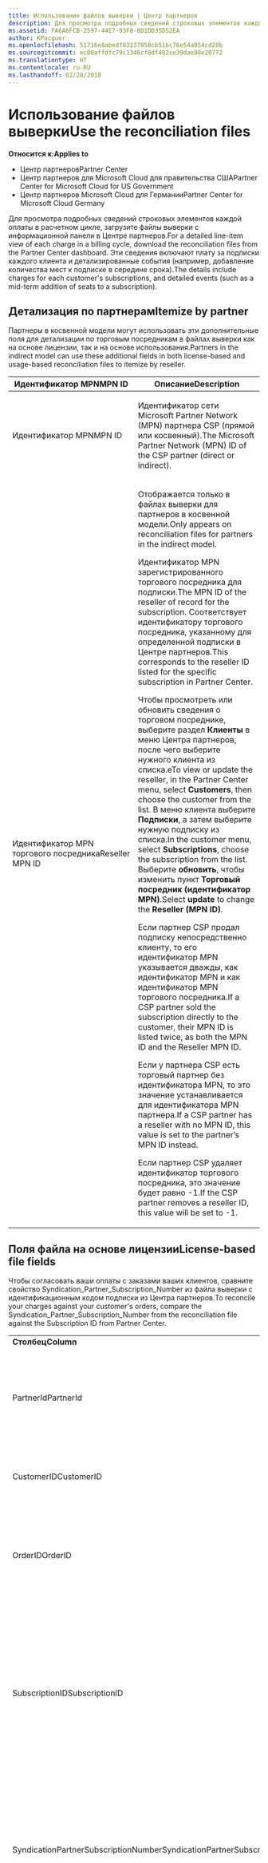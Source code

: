 ```yaml
---
title: Использование файлов выверки | Центр партнеров
description: Для просмотра подробных сведений строковых элементов каждой оплаты в расчетном цикле, загрузите файлы выверки с информационной панели в Центре партнеров.
ms.assetid: FA6A6FCB-2597-44E7-93F8-8D1DD35D52EA
author: KPacquer
ms.openlocfilehash: 51716e8abedf83237050cb51bc76e54a954cd28b
ms.sourcegitcommit: ec00affdfc79c1346cf8df482ce39dae98e20772
ms.translationtype: HT
ms.contentlocale: ru-RU
ms.lasthandoff: 02/28/2018
---
```

# <a name="use-the-reconciliation-files"></a><span data-ttu-id="f0e59-103">Использование файлов выверки</span><span class="sxs-lookup"><span data-stu-id="f0e59-103">Use the reconciliation files</span></span>

**<span data-ttu-id="f0e59-104">Относится к:</span><span class="sxs-lookup"><span data-stu-id="f0e59-104">Applies to</span></span>**

-  <span data-ttu-id="f0e59-105">Центр партнеров</span><span class="sxs-lookup"><span data-stu-id="f0e59-105">Partner Center</span></span>
-  <span data-ttu-id="f0e59-106">Центр партнеров для Microsoft Cloud для правительства США</span><span class="sxs-lookup"><span data-stu-id="f0e59-106">Partner Center for Microsoft Cloud for US Government</span></span>
-  <span data-ttu-id="f0e59-107">Центр партнеров Microsoft Cloud для Германии</span><span class="sxs-lookup"><span data-stu-id="f0e59-107">Partner Center for Microsoft Cloud Germany</span></span>

<span data-ttu-id="f0e59-108">Для просмотра подробных сведений строковых элементов каждой оплаты в расчетном цикле, загрузите файлы выверки с информационной панели в Центре партнеров.</span><span class="sxs-lookup"><span data-stu-id="f0e59-108">For a detailed line-item view of each charge in a billing cycle, download the reconciliation files from the Partner Center dashboard.</span></span> <span data-ttu-id="f0e59-109">Эти сведения включают плату за подписки каждого клиента и детализированные события (например, добавление количества мест к подписке в середине срока).</span><span class="sxs-lookup"><span data-stu-id="f0e59-109">The details include charges for each customer's subscriptions, and detailed events (such as a mid-term addition of seats to a subscription).</span></span>

## <a href="" id="itemizebypartner"></a><span data-ttu-id="f0e59-110">Детализация по партнерам</span><span class="sxs-lookup"><span data-stu-id="f0e59-110">Itemize by partner</span></span>


<span data-ttu-id="f0e59-111">Партнеры в косвенной модели могут использовать эти дополнительные поля для детализации по торговым посредникам в файлах выверки как на основе лицензии, так и на основе использования.</span><span class="sxs-lookup"><span data-stu-id="f0e59-111">Partners in the indirect model can use these additional fields in both license-based and usage-based reconciliation files to itemize by reseller.</span></span>

<table>
<colgroup>
<col width="50%" />
<col width="50%" />
</colgroup>
<thead>
<tr class="header">
<th><span data-ttu-id="f0e59-112">Идентификатор MPN</span><span class="sxs-lookup"><span data-stu-id="f0e59-112">MPN ID</span></span></th>
<th><span data-ttu-id="f0e59-113">Описание</span><span class="sxs-lookup"><span data-stu-id="f0e59-113">Description</span></span></th>
</tr>
</thead>
<tbody>
<tr class="odd">
<td><span data-ttu-id="f0e59-114">Идентификатор MPN</span><span class="sxs-lookup"><span data-stu-id="f0e59-114">MPN ID</span></span></td>
<td><p><span data-ttu-id="f0e59-115">Идентификатор сети Microsoft Partner Network (MPN) партнера CSP (прямой или косвенный).</span><span class="sxs-lookup"><span data-stu-id="f0e59-115">The Microsoft Partner Network (MPN) ID of the CSP partner (direct or indirect).</span></span></p></td>
</tr>
<tr class="even">
<td><span data-ttu-id="f0e59-116">Идентификатор MPN торгового посредника</span><span class="sxs-lookup"><span data-stu-id="f0e59-116">Reseller MPN ID</span></span></td>
<td><p><span data-ttu-id="f0e59-117">Отображается только в файлах выверки для партнеров в косвенной модели.</span><span class="sxs-lookup"><span data-stu-id="f0e59-117">Only appears on reconciliation files for partners in the indirect model.</span></span></p>
<p><span data-ttu-id="f0e59-118">Идентификатор MPN зарегистрированного торгового посредника для подписки.</span><span class="sxs-lookup"><span data-stu-id="f0e59-118">The MPN ID of the reseller of record for the subscription.</span></span> <span data-ttu-id="f0e59-119">Соответствует идентификатору торгового посредника, указанному для определенной подписки в Центре партнеров.</span><span class="sxs-lookup"><span data-stu-id="f0e59-119">This corresponds to the reseller ID listed for the specific subscription in Partner Center.</span></span></p>
<p><span data-ttu-id="f0e59-120">Чтобы просмотреть или обновить сведения о торговом посреднике, выберите раздел <strong>Клиенты</strong> в меню Центра партнеров, после чего выберите нужного клиента из списка.</span><span class="sxs-lookup"><span data-stu-id="f0e59-120">eTo view or update the reseller, in the Partner Center menu, select <strong>Customers</strong>, then choose the customer from the list.</span></span> <span data-ttu-id="f0e59-121">В меню клиента выберите <strong>Подписки</strong>, а затем выберите нужную подписку из списка.</span><span class="sxs-lookup"><span data-stu-id="f0e59-121">In the customer menu, select <strong>Subscriptions</strong>, choose the subscription from the list.</span></span> <span data-ttu-id="f0e59-122">Выберите <strong>обновить</strong>, чтобы изменить пункт <strong>Торговый посредник (идентификатор MPN)</strong>.</span><span class="sxs-lookup"><span data-stu-id="f0e59-122">Select <strong>update</strong> to change the <strong>Reseller (MPN ID)</strong>.</span></span></p>
<p><span data-ttu-id="f0e59-123">Если партнер CSP продал подписку непосредственно клиенту, то его идентификатор MPN указывается дважды, как идентификатор MPN и как идентификатор MPN торгового посредника.</span><span class="sxs-lookup"><span data-stu-id="f0e59-123">If a CSP partner sold the subscription directly to the customer, their MPN ID is listed twice, as both the MPN ID and the Reseller MPN ID.</span></span></p>
<p><span data-ttu-id="f0e59-124">Если у партнера CSP есть торговый партнер без идентификатора MPN, то это значение устанавливается для идентификатора MPN партнера.</span><span class="sxs-lookup"><span data-stu-id="f0e59-124">If a CSP partner has a reseller with no MPN ID, this value is set to the partner’s MPN ID instead.</span></span></p>
<p><span data-ttu-id="f0e59-125">Если партнер CSP удаляет идентификатор торгового посредника, это значение будет равно -1.</span><span class="sxs-lookup"><span data-stu-id="f0e59-125">If the CSP partner removes a reseller ID, this value will be set to -1.</span></span></p></td>
</tr>
</tbody>
</table>

 

## <a href="" id="licensebasedfiles"></a> <span data-ttu-id="f0e59-126">Поля файла на основе лицензии</span><span class="sxs-lookup"><span data-stu-id="f0e59-126">License-based file fields</span></span>


<span data-ttu-id="f0e59-127">Чтобы согласовать ваши оплаты с заказами ваших клиентов, сравните свойство Syndication\_Partner\_Subscription\_Number из файла выверки с идентификационным кодом подписки из Центра партнеров.</span><span class="sxs-lookup"><span data-stu-id="f0e59-127">To reconcile your charges against your customer's orders, compare the Syndication\_Partner\_Subscription\_Number from the reconciliation file against the Subscription ID from Partner Center.</span></span>

<table>
<colgroup>
<col width="33%" />
<col width="33%" />
<col width="33%" />
</colgroup>
<tbody>
<tr class="odd">
<td><strong><span data-ttu-id="f0e59-128">Столбец</span><span class="sxs-lookup"><span data-stu-id="f0e59-128">Column</span></span></strong></td>
<td><strong><span data-ttu-id="f0e59-129">Описание</span><span class="sxs-lookup"><span data-stu-id="f0e59-129">Description</span></span></strong></td>
<td><strong><span data-ttu-id="f0e59-130">Пример значения</span><span class="sxs-lookup"><span data-stu-id="f0e59-130">Sample Value</span></span></strong></td>
</tr>
<tr class="even">
<td><span data-ttu-id="f0e59-131">PartnerId</span><span class="sxs-lookup"><span data-stu-id="f0e59-131">PartnerId</span></span></td>
<td><p><span data-ttu-id="f0e59-132">Уникальный идентификатор для конкретного объекта выставления счетов в формате GUID.</span><span class="sxs-lookup"><span data-stu-id="f0e59-132">Unique identifier for a specific billing entity, in GUID format.</span></span> <span data-ttu-id="f0e59-133">Не требуется для выверки, но при этом может содержать полезную информацию.</span><span class="sxs-lookup"><span data-stu-id="f0e59-133">Not required for reconciliation, however may be useful information.</span></span> <span data-ttu-id="f0e59-134">Одинаково во всех строках.</span><span class="sxs-lookup"><span data-stu-id="f0e59-134">Same in all rows.</span></span></p></td>
<td><span data-ttu-id="f0e59-135">8ddd03642-test-test-test-46b58d356b4e</span><span class="sxs-lookup"><span data-stu-id="f0e59-135">8ddd03642-test-test-test-46b58d356b4e</span></span></td>
</tr>
<tr class="odd">
<td><span data-ttu-id="f0e59-136">CustomerID</span><span class="sxs-lookup"><span data-stu-id="f0e59-136">CustomerID</span></span></td>
<td><p><span data-ttu-id="f0e59-137">Уникальный идентификатор Майкрософт в формате GUID, используемый для идентификации клиента.</span><span class="sxs-lookup"><span data-stu-id="f0e59-137">Unique Microsoft ID, in GUID format, used to identify the customer.</span></span></p></td>
<td><span data-ttu-id="f0e59-138">12ABCD34-001A-BCD2-987C-3210ABCD5678</span><span class="sxs-lookup"><span data-stu-id="f0e59-138">12ABCD34-001A-BCD2-987C-3210ABCD5678</span></span></td>
</tr>
<tr class="even">
<td><span data-ttu-id="f0e59-139">OrderID</span><span class="sxs-lookup"><span data-stu-id="f0e59-139">OrderID</span></span></td>
<td><p><span data-ttu-id="f0e59-140">Уникальный идентификатор заказа в платформе выставления счетов Майкрософт.</span><span class="sxs-lookup"><span data-stu-id="f0e59-140">Unique identifier for an order in the Microsoft billing platform.</span></span> <span data-ttu-id="f0e59-141">Может использоваться для определения заказа при обращении в службу поддержки, но не для выверки.</span><span class="sxs-lookup"><span data-stu-id="f0e59-141">May be useful to identify the order when contacting support but not for reconciliation.</span></span></p></td>
<td><span data-ttu-id="f0e59-142">566890604832738111</span><span class="sxs-lookup"><span data-stu-id="f0e59-142">566890604832738111</span></span></td>
</tr>
<tr class="odd">
<td><span data-ttu-id="f0e59-143">SubscriptionID</span><span class="sxs-lookup"><span data-stu-id="f0e59-143">SubscriptionID</span></span></td>
<td><p><span data-ttu-id="f0e59-144">Уникальный идентификатор подписки в платформе выставления счетов Майкрософт.</span><span class="sxs-lookup"><span data-stu-id="f0e59-144">Unique identifier for a subscription in the Microsoft billing platform.</span></span> <span data-ttu-id="f0e59-145">Может быть полезным для определения подписки при обращении в службу поддержки, но не для выверки.</span><span class="sxs-lookup"><span data-stu-id="f0e59-145">May be useful to identify the subscription when contacting support but not for reconciliation.</span></span></p>
<p><span data-ttu-id="f0e59-146">Не совпадает с идентификатором подписки на консоли администрирования партнера.</span><span class="sxs-lookup"><span data-stu-id="f0e59-146">This is not the same as the Subscription ID on the Partner Admin Console.</span></span> <span data-ttu-id="f0e59-147">См. поле Syndication_Partner_Subscription_Number.</span><span class="sxs-lookup"><span data-stu-id="f0e59-147">Please see Syndication_Partner_Subscription_Number.</span></span></p></td>
<td><span data-ttu-id="f0e59-148">usCBMgAAAAAAAAIA</span><span class="sxs-lookup"><span data-stu-id="f0e59-148">usCBMgAAAAAAAAIA</span></span></td>
</tr>
<tr class="even">
<td><span data-ttu-id="f0e59-149">SyndicationPartnerSubscriptionNumber</span><span class="sxs-lookup"><span data-stu-id="f0e59-149">SyndicationPartnerSubscriptionNumber</span></span></td>
<td><p><span data-ttu-id="f0e59-150">Уникальный идентификатор для подписок.</span><span class="sxs-lookup"><span data-stu-id="f0e59-150">Unique identifier for subscriptions.</span></span> <span data-ttu-id="f0e59-151">Клиент может иметь несколько подписок для одного плана, поэтому этот параметр важен для анализа файла выверки.</span><span class="sxs-lookup"><span data-stu-id="f0e59-151">A customer can have multiple subscriptions for the same plan, so this is important for reconciliation file analysis.</span></span></p>
<p><span data-ttu-id="f0e59-152">Это поле сопоставлено с идентификатором подписки в консоли администрирования партнера.</span><span class="sxs-lookup"><span data-stu-id="f0e59-152">This field maps to the Subscription ID in the Partner Admin Console.</span></span></p></td>
<td><span data-ttu-id="f0e59-153">fb977ab5-test-test-test-24c8d9591708</span><span class="sxs-lookup"><span data-stu-id="f0e59-153">fb977ab5-test-test-test-24c8d9591708</span></span></td>
</tr>
<tr class="odd">
<td><span data-ttu-id="f0e59-154">OfferID</span><span class="sxs-lookup"><span data-stu-id="f0e59-154">OfferID</span></span></td>
<td><p><span data-ttu-id="f0e59-155">Уникальный идентификатор предложения.</span><span class="sxs-lookup"><span data-stu-id="f0e59-155">Unique offer ID.</span></span> <span data-ttu-id="f0e59-156">Идентификатор стандартного предложения в прейскуранте.</span><span class="sxs-lookup"><span data-stu-id="f0e59-156">Standard offer ID as per price list.</span></span></p>
<p><span data-ttu-id="f0e59-157"><b>Примечание</b>: это значение не соответствует идентификатору предложения из прейскуранта.</span><span class="sxs-lookup"><span data-stu-id="f0e59-157"><b>Note</b>: This value does not match Offer ID from the price list.</span></span> <span data-ttu-id="f0e59-158">См. пункт «DurableOfferID» ниже.</span><span class="sxs-lookup"><span data-stu-id="f0e59-158">See DurableOfferID below.</span></span></p></td>
<td><span data-ttu-id="f0e59-159">FE616D64-E9A8-40EF-843F-152E9BBEF3D1</span><span class="sxs-lookup"><span data-stu-id="f0e59-159">FE616D64-E9A8-40EF-843F-152E9BBEF3D1</span></span></td>
</tr>
<tr class="even">
<td><span data-ttu-id="f0e59-160">DurableOfferID</span><span class="sxs-lookup"><span data-stu-id="f0e59-160">DurableOfferID</span></span></td>
<td><p><span data-ttu-id="f0e59-161">Уникальный идентификатор длительного предложения, как указано в прейскуранте.</span><span class="sxs-lookup"><span data-stu-id="f0e59-161">Unique durable offer ID, as defined in the price list.</span></span></p>
<p><span data-ttu-id="f0e59-162"><b>Примечание</b>. Это значение соответствует идентификатору предложения из прейскуранта.</span><span class="sxs-lookup"><span data-stu-id="f0e59-162"><b>Note</b>: This value matches the Offer ID from the price list.</span></span></p></td>
<td><span data-ttu-id="f0e59-163">1017D7F3-6D7F-4BFA-BDD8-79BC8F104E0C</span><span class="sxs-lookup"><span data-stu-id="f0e59-163">1017D7F3-6D7F-4BFA-BDD8-79BC8F104E0C</span></span></td>
</tr>
<tr class="odd">
<td><span data-ttu-id="f0e59-164">OfferName</span><span class="sxs-lookup"><span data-stu-id="f0e59-164">OfferName</span></span></td>
<td><p><span data-ttu-id="f0e59-165">Имя предложения службы, приобретенной клиентом, как указано в прейскуранте.</span><span class="sxs-lookup"><span data-stu-id="f0e59-165">The name of the service offering purchased by the customer, as defined in the price list.</span></span></p></td>
<td><span data-ttu-id="f0e59-166">Microsoft Office 365 (план E3)</span><span class="sxs-lookup"><span data-stu-id="f0e59-166">Microsoft Office 365 (Plan E3)</span></span></td>
</tr>
<tr class="even">
<td><span data-ttu-id="f0e59-167">SubscriptionStartDate</span><span class="sxs-lookup"><span data-stu-id="f0e59-167">SubscriptionStartDate</span></span></td>
<td><p><span data-ttu-id="f0e59-168">Дата начала подписки — это день после отправки заказа.</span><span class="sxs-lookup"><span data-stu-id="f0e59-168">The subscription start date, set to the day after the order is submitted.</span></span> <span data-ttu-id="f0e59-169">Сопоставив даты начала и завершения подписки, вы можете определить, находится ли клиент на первом году подписки, или подписка возобновлена на следующий год.</span><span class="sxs-lookup"><span data-stu-id="f0e59-169">By looking at the subscription start date in conjunction with the end date, you can determine if the customer is still within the first year of the subscription or if the subscription has been renewed for the following year.</span></span></p>
<p><span data-ttu-id="f0e59-170">Временем всегда является начало дня, 0:00.</span><span class="sxs-lookup"><span data-stu-id="f0e59-170">The time is always the beginning of the day, 0:00.</span></span></p></td>
<td><span data-ttu-id="f0e59-171">01.02.2015 0:00</span><span class="sxs-lookup"><span data-stu-id="f0e59-171">2/1/2015 0:00</span></span></td>
</tr>
<tr class="odd">
<td><span data-ttu-id="f0e59-172">SubscriptionEndDate</span><span class="sxs-lookup"><span data-stu-id="f0e59-172">SubscriptionEndDate</span></span></td>
<td><p><span data-ttu-id="f0e59-173">Дата завершения подписки — 12 месяцев + x дней после даты начала (чтобы совместить с датой выставления счетов партнера) или 12 месяцев от даты возобновления действия.</span><span class="sxs-lookup"><span data-stu-id="f0e59-173">The subscription end date: 12 months + x days after start date (to align with partner billing date) or 12 months from renewal date.</span></span></p>
<p><span data-ttu-id="f0e59-174">При возобновлении цены обновляются в соответствии с текущим прайс-листом.</span><span class="sxs-lookup"><span data-stu-id="f0e59-174">At renewal, prices are updated to the current price list.</span></span> <span data-ttu-id="f0e59-175">При автоматическом возобновлении, возможно, необходимо будет заранее связаться с клиентом.</span><span class="sxs-lookup"><span data-stu-id="f0e59-175">Customer communication may be required in advance of automated renewal.</span></span></p>
<p><span data-ttu-id="f0e59-176">Временем всегда является начало дня, 0:00.</span><span class="sxs-lookup"><span data-stu-id="f0e59-176">The time is always the beginning of the day, 0:00.</span></span></p></td>
<td><span data-ttu-id="f0e59-177">01.02.2015 0:00</span><span class="sxs-lookup"><span data-stu-id="f0e59-177">2/1/2015 0:00</span></span></td>
</tr>
<tr class="even">
<td><span data-ttu-id="f0e59-178">ChargeStartDate</span><span class="sxs-lookup"><span data-stu-id="f0e59-178">ChargeStartDate</span></span></td>
<td><p><span data-ttu-id="f0e59-179">Дата начала взимания оплаты.</span><span class="sxs-lookup"><span data-stu-id="f0e59-179">Start day of the charges.</span></span></p>
<p><span data-ttu-id="f0e59-180">Если пользователь изменяет количество мест, это количество используется для расчета ежедневной (пропорциональный расчет) оплаты.</span><span class="sxs-lookup"><span data-stu-id="f0e59-180">When a customer changes seat numbers, this number is used to calculate per-day (pro-rata) charges.</span></span></p>
<p><span data-ttu-id="f0e59-181">Временем всегда является начало дня, 0:00.</span><span class="sxs-lookup"><span data-stu-id="f0e59-181">The time is always the beginning of the day, 0:00.</span></span></p></td>
<td><span data-ttu-id="f0e59-182">01.02.2015 0:00</span><span class="sxs-lookup"><span data-stu-id="f0e59-182">2/1/2015 0:00</span></span></td>
</tr>
<tr class="odd">
<td><span data-ttu-id="f0e59-183">ChargeEndDate</span><span class="sxs-lookup"><span data-stu-id="f0e59-183">ChargeEndDate</span></span></td>
<td><p><span data-ttu-id="f0e59-184">День завершения взимания оплаты.</span><span class="sxs-lookup"><span data-stu-id="f0e59-184">End day of the charges.</span></span></p>
<p><span data-ttu-id="f0e59-185">Если пользователь изменяет количество мест, это количество используется для расчета ежедневной (пропорциональный расчет) оплаты.</span><span class="sxs-lookup"><span data-stu-id="f0e59-185">When a customer changes seat numbers, this number is used to calculate per-day (pro-rata) charges.</span></span></p>
<p><span data-ttu-id="f0e59-186">Временем всегда является конец дня, 23:59.</span><span class="sxs-lookup"><span data-stu-id="f0e59-186">The time is always the end of the day, 23:59.</span></span></p></td>
<td><span data-ttu-id="f0e59-187">28.02.2015 23:59</span><span class="sxs-lookup"><span data-stu-id="f0e59-187">2/28/2015 23:59</span></span></td>
</tr>
<tr class="even">
<td><span data-ttu-id="f0e59-188">ChargeType</span><span class="sxs-lookup"><span data-stu-id="f0e59-188">ChargeType</span></span></td>
<td><p><span data-ttu-id="f0e59-189">Тип взноса или корректировка.</span><span class="sxs-lookup"><span data-stu-id="f0e59-189">The type of charge or adjustment.</span></span> <span data-ttu-id="f0e59-190">См. раздел <a href="#charge_types">Сопоставление расходов в счете-фактуре и файле выверки</a></span><span class="sxs-lookup"><span data-stu-id="f0e59-190">See <a href="#charge_types">Mapping charges between an invoice and the reconciliation file</a></span></span></p></td>
<td><p><span data-ttu-id="f0e59-191">См. раздел <a href="#charge_types">Сопоставление расходов в счете-фактуре и файле выверки</a></span><span class="sxs-lookup"><span data-stu-id="f0e59-191">See <a href="#charge_types">Mapping charges between an invoice and the reconciliation file</a></span></span></p></td>
</tr>
<tr class="odd">
<td><span data-ttu-id="f0e59-192">UnitPrice</span><span class="sxs-lookup"><span data-stu-id="f0e59-192">UnitPrice</span></span></td>
<td><p><span data-ttu-id="f0e59-193">Цена за рабочее место, опубликованное в прайс-листе во время покупки.</span><span class="sxs-lookup"><span data-stu-id="f0e59-193">Price per seat, as published in the pricelist at the time of purchase.</span></span> <span data-ttu-id="f0e59-194">Убедитесь, что она соответствует информации, хранящейся в вашей биллинговой системе во время выверки.</span><span class="sxs-lookup"><span data-stu-id="f0e59-194">Ensure this matches the information stored in your billing system during reconciliation.</span></span></p></td>
<td><span data-ttu-id="f0e59-195">6,82</span><span class="sxs-lookup"><span data-stu-id="f0e59-195">6.82</span></span></td>
</tr>
<tr class="even">
<td><span data-ttu-id="f0e59-196">Quantity</span><span class="sxs-lookup"><span data-stu-id="f0e59-196">Quantity</span></span></td>
<td><p><span data-ttu-id="f0e59-197">Количество мест.</span><span class="sxs-lookup"><span data-stu-id="f0e59-197">Number of seats.</span></span> <span data-ttu-id="f0e59-198">Убедитесь, что оно соответствует информации, хранящейся в вашей биллинговой системе во время выверки.</span><span class="sxs-lookup"><span data-stu-id="f0e59-198">Ensure this matches the information stored in your billing system during reconciliation.</span></span></p></td>
<td><span data-ttu-id="f0e59-199">2</span><span class="sxs-lookup"><span data-stu-id="f0e59-199">2</span></span></td>
</tr>
<tr class="odd">
<td><span data-ttu-id="f0e59-200">Amount</span><span class="sxs-lookup"><span data-stu-id="f0e59-200">Amount</span></span></td>
<td><p><span data-ttu-id="f0e59-201">Общая цена за количество.</span><span class="sxs-lookup"><span data-stu-id="f0e59-201">Total of price for quantity.</span></span> <span data-ttu-id="f0e59-202">Позволяет убедиться, что сумма расчета соответствует способу вычисления для клиентов.</span><span class="sxs-lookup"><span data-stu-id="f0e59-202">Useful to check that the amount calculation matches how you calculate this for your customers.</span></span></p></td>
<td><span data-ttu-id="f0e59-203">13,32</span><span class="sxs-lookup"><span data-stu-id="f0e59-203">13.32</span></span></td>
</tr>
<tr class="even">
<td><span data-ttu-id="f0e59-204">TotalOtherDiscount</span><span class="sxs-lookup"><span data-stu-id="f0e59-204">TotalOtherDiscount</span></span></td>
<td><p><span data-ttu-id="f0e59-205">Сумма скидки, примененная к этой оплате.</span><span class="sxs-lookup"><span data-stu-id="f0e59-205">Amount of discount applied to these charges.</span></span> <span data-ttu-id="f0e59-206">IUR или новые подписки, на которые распространяются вознаграждения, будут также содержать сумму скидки в этом столбце.</span><span class="sxs-lookup"><span data-stu-id="f0e59-206">IUR or new subscriptions eligible for an incentive will also contain a discount amount in this column.</span></span></p></td>
<td><span data-ttu-id="f0e59-207">2,32</span><span class="sxs-lookup"><span data-stu-id="f0e59-207">2.32</span></span></td>
</tr>
<tr class="odd">
<td><span data-ttu-id="f0e59-208">Subtotal</span><span class="sxs-lookup"><span data-stu-id="f0e59-208">Subtotal</span></span></td>
<td><p><span data-ttu-id="f0e59-209">Сумма до налога.</span><span class="sxs-lookup"><span data-stu-id="f0e59-209">Total before tax.</span></span> <span data-ttu-id="f0e59-210">Указывает, что ваш промежуточный итог соответствует ожидаемой вами сумме в случае скидки.</span><span class="sxs-lookup"><span data-stu-id="f0e59-210">Checks that your subtotal matches your expected total, in case of a discount.</span></span></p></td>
<td><span data-ttu-id="f0e59-211">11</span><span class="sxs-lookup"><span data-stu-id="f0e59-211">11</span></span></td>
</tr>
<tr class="even">
<td><span data-ttu-id="f0e59-212">Tax</span><span class="sxs-lookup"><span data-stu-id="f0e59-212">Tax</span></span></td>
<td><p><span data-ttu-id="f0e59-213">Сумма налоговых сборов на основании правил налогообложения вашего рынка и конкретных обстоятельств.</span><span class="sxs-lookup"><span data-stu-id="f0e59-213">Tax amount charge, based on your market's tax rules and specific circumstances.</span></span></p></td>
<td><span data-ttu-id="f0e59-214">0</span><span class="sxs-lookup"><span data-stu-id="f0e59-214">0</span></span></td>
</tr>
<tr class="odd">
<td><span data-ttu-id="f0e59-215">TotalForCustomer</span><span class="sxs-lookup"><span data-stu-id="f0e59-215">TotalForCustomer</span></span></td>
<td><p><span data-ttu-id="f0e59-216">Цена после налогов.</span><span class="sxs-lookup"><span data-stu-id="f0e59-216">Total after tax.</span></span> <span data-ttu-id="f0e59-217">Проверьте, вычтены ли с вас налоги в накладной.</span><span class="sxs-lookup"><span data-stu-id="f0e59-217">Checks if you are charged tax in the invoice.</span></span></p></td>
<td><span data-ttu-id="f0e59-218">11</span><span class="sxs-lookup"><span data-stu-id="f0e59-218">11</span></span></td>
</tr>
<tr class="even">
<td><span data-ttu-id="f0e59-219">Currency</span><span class="sxs-lookup"><span data-stu-id="f0e59-219">Currency</span></span></td>
<td><p><span data-ttu-id="f0e59-220">Тип валюты.</span><span class="sxs-lookup"><span data-stu-id="f0e59-220">Currency type.</span></span> <span data-ttu-id="f0e59-221">Каждый объект выставления счетов имеет только одну валюту.</span><span class="sxs-lookup"><span data-stu-id="f0e59-221">Each billing entity has only one currency.</span></span> <span data-ttu-id="f0e59-222">Проверьте, соответствует ли тип валюты вашей первой накладной и каждой накладной после каждого крупного обновления платформы выставления счетов.</span><span class="sxs-lookup"><span data-stu-id="f0e59-222">Check that it matches your first invoice and then after any major billing platform update.</span></span></p></td>
<td><span data-ttu-id="f0e59-223">EUR</span><span class="sxs-lookup"><span data-stu-id="f0e59-223">EUR</span></span></td>
</tr>
<tr class="odd">
<td><span data-ttu-id="f0e59-224">CustomerName</span><span class="sxs-lookup"><span data-stu-id="f0e59-224">CustomerName</span></span></td>
<td><p><span data-ttu-id="f0e59-225">Имя организации клиента, указанное в Центре партнеров.</span><span class="sxs-lookup"><span data-stu-id="f0e59-225">Customer's organization name as reported in Partner Center.</span></span> <span data-ttu-id="f0e59-226">Это очень важно для выверки накладной с данными вашей системы.</span><span class="sxs-lookup"><span data-stu-id="f0e59-226">This is very important for reconciling the invoice with your system information.</span></span></p></td>
<td><span data-ttu-id="f0e59-227">Тестовый клиент A</span><span class="sxs-lookup"><span data-stu-id="f0e59-227">Test Customer A</span></span></td>
</tr>
<tr class="even">
<td><span data-ttu-id="f0e59-228">MPNID</span><span class="sxs-lookup"><span data-stu-id="f0e59-228">MPNID</span></span></td>
<td><p><span data-ttu-id="f0e59-229">Идентификатор MPN партнера CSP</span><span class="sxs-lookup"><span data-stu-id="f0e59-229">MPN ID of the CSP partner</span></span></p></td>
<td><span data-ttu-id="f0e59-230">4390934</span><span class="sxs-lookup"><span data-stu-id="f0e59-230">4390934</span></span></td>
</tr>
<tr class="odd">
<td><span data-ttu-id="f0e59-231">ResellerMPNID</span><span class="sxs-lookup"><span data-stu-id="f0e59-231">ResellerMPNID</span></span></td>
<td><p><span data-ttu-id="f0e59-232">Идентификатор MPN зарегистрированного торгового посредника для подписки.</span><span class="sxs-lookup"><span data-stu-id="f0e59-232">MPN ID of the reseller of record for the subscription.</span></span> <span data-ttu-id="f0e59-233">См. раздел [Детализация по партнерам](#itemizebypartner).</span><span class="sxs-lookup"><span data-stu-id="f0e59-233">See [Itemize by partner](#itemizebypartner).</span></span></p></td>
<td><span data-ttu-id="f0e59-234">4390934</span><span class="sxs-lookup"><span data-stu-id="f0e59-234">4390934</span></span></td>
</tr>
<tr class="even">
<td><span data-ttu-id="f0e59-235">DomainName</span><span class="sxs-lookup"><span data-stu-id="f0e59-235">DomainName</span></span></td>
<td><p><span data-ttu-id="f0e59-236">Доменное имя клиента, используемое для идентификации клиента.</span><span class="sxs-lookup"><span data-stu-id="f0e59-236">Customer's domain name, used to help identify the customer.</span></span></p></td>
<td><span data-ttu-id="f0e59-237">example.onmicrosoft.com</span><span class="sxs-lookup"><span data-stu-id="f0e59-237">example.onmicrosoft.com</span></span></td>
</tr>
<tr class="odd">
<td><span data-ttu-id="f0e59-238">SubscriptionName</span><span class="sxs-lookup"><span data-stu-id="f0e59-238">SubscriptionName</span></span></td>
<td><p><span data-ttu-id="f0e59-239">Псевдоним подписки.</span><span class="sxs-lookup"><span data-stu-id="f0e59-239">Subscription nickname.</span></span> <span data-ttu-id="f0e59-240">Если псевдоним не указан, Центр партнеров использует значение OfferName.</span><span class="sxs-lookup"><span data-stu-id="f0e59-240">If no nickname is specified, Partner Center uses the OfferName.</span></span></p></td>
<td><span data-ttu-id="f0e59-241">PROJECT ONLINE</span><span class="sxs-lookup"><span data-stu-id="f0e59-241">PROJECT ONLINE</span></span></td>
</tr>
<tr class="even">
<td><span data-ttu-id="f0e59-242">SubscriptionDescription</span><span class="sxs-lookup"><span data-stu-id="f0e59-242">SubscriptionDescription</span></span></td>
<td><p><span data-ttu-id="f0e59-243">Имя предложения службы, приобретенной клиентом, как указано в прейскуранте.</span><span class="sxs-lookup"><span data-stu-id="f0e59-243">The name of the service offering purchased by the customer, as defined in the price list.</span></span> <span data-ttu-id="f0e59-244">(Данное поле идентично полю «Название предложения»).</span><span class="sxs-lookup"><span data-stu-id="f0e59-244">(This is an identical field to Offer name).</span></span></p></td>
<td><span data-ttu-id="f0e59-245">PROJECT ONLINE РАСШИРЕННЫЙ БЕЗ КЛИЕНТА PROJECT</span><span class="sxs-lookup"><span data-stu-id="f0e59-245">PROJECT ONLINE PREMIUM WITHOUT PROJECT CLIENT</span></span></td>
</tr>
</tbody>
</table>


## <a href="" id="usagebasedfiles"></a><span data-ttu-id="f0e59-246">Поля файла с учетом использования</span><span class="sxs-lookup"><span data-stu-id="f0e59-246">Usage-based file fields</span></span>


<span data-ttu-id="f0e59-247">Чтобы выверить ваши взносы с использованием ваших клиентов, сравните поля ResellerID/ResellerName/ResellerBillableAccount из файла выверки, имя клиента и идентификатор подписки из Центра партнеров.</span><span class="sxs-lookup"><span data-stu-id="f0e59-247">To reconcile your charges against your customer's usage, compare the ResellerID/ResellerName/ResellerBillableAccount from the reconciliation file, the customer name, and the Subscription ID from Partner Center.</span></span>

<span data-ttu-id="f0e59-248">В следующих полях объясняется, какие услуги были использованы и по какому тарифу.</span><span class="sxs-lookup"><span data-stu-id="f0e59-248">The following fields explain which services were used and the rate.</span></span>

<table>
<colgroup>
<col width="33%" />
<col width="33%" />
<col width="33%" />
</colgroup>
<tbody>
<tr class="odd">
<td><strong><span data-ttu-id="f0e59-249">Столбец</span><span class="sxs-lookup"><span data-stu-id="f0e59-249">Column</span></span></strong></td>
<td><strong><span data-ttu-id="f0e59-250">Описание</span><span class="sxs-lookup"><span data-stu-id="f0e59-250">Description</span></span></strong></td>
<td><strong><span data-ttu-id="f0e59-251">Пример значения</span><span class="sxs-lookup"><span data-stu-id="f0e59-251">Sample value</span></span></strong></td>
</tr>
<tr class="even">
<td><span data-ttu-id="f0e59-252">PartnerID</span><span class="sxs-lookup"><span data-stu-id="f0e59-252">PartnerID</span></span></td>
<td><p><span data-ttu-id="f0e59-253">Идентификатор партнера в формате GUID.</span><span class="sxs-lookup"><span data-stu-id="f0e59-253">Partner ID, in GUID format.</span></span></p></td>
<td><span data-ttu-id="f0e59-254">DA41BC5F-C52D-4464-8A8D-8C8DCC43503B</span><span class="sxs-lookup"><span data-stu-id="f0e59-254">DA41BC5F-C52D-4464-8A8D-8C8DCC43503B</span></span></td>
</tr>
<tr class="odd">
<td><span data-ttu-id="f0e59-255">PartnerName</span><span class="sxs-lookup"><span data-stu-id="f0e59-255">PartnerName</span></span></td>
<td><p><span data-ttu-id="f0e59-256">Имя партнера.</span><span class="sxs-lookup"><span data-stu-id="f0e59-256">Partner Name.</span></span></p></td>
<td><span data-ttu-id="f0e59-257">Acme Incorporated</span><span class="sxs-lookup"><span data-stu-id="f0e59-257">Acme Incorporated</span></span></td>
</tr>
<tr class="even">
<td><span data-ttu-id="f0e59-258">PartnerBillableAccountID</span><span class="sxs-lookup"><span data-stu-id="f0e59-258">PartnerBillableAccountID</span></span></td>
<td><p><span data-ttu-id="f0e59-259">Идентификатор учетной записи партнера.</span><span class="sxs-lookup"><span data-stu-id="f0e59-259">Partner Account ID.</span></span></p></td>
<td><span data-ttu-id="f0e59-260">1010578050</span><span class="sxs-lookup"><span data-stu-id="f0e59-260">1010578050</span></span></td>
</tr>
<tr class="odd">
<td><span data-ttu-id="f0e59-261">CustomerName</span><span class="sxs-lookup"><span data-stu-id="f0e59-261">CustomerName</span></span></td>
<td><p><span data-ttu-id="f0e59-262">Имя организации клиента, указанное в Центре партнеров.</span><span class="sxs-lookup"><span data-stu-id="f0e59-262">Customer's organization name as reported in Partner Center.</span></span> <span data-ttu-id="f0e59-263">Это очень важно для выверки накладной с данными вашей системы.</span><span class="sxs-lookup"><span data-stu-id="f0e59-263">This is very important for reconciling the invoice with your system information.</span></span></p></td>
<td><span data-ttu-id="f0e59-264">Тестовый клиент A</span><span class="sxs-lookup"><span data-stu-id="f0e59-264">Test Customer A</span></span></td>
</tr>
<tr class="even">
<td><span data-ttu-id="f0e59-265">MPNID</span><span class="sxs-lookup"><span data-stu-id="f0e59-265">MPNID</span></span></td>
<td><p><span data-ttu-id="f0e59-266">Идентификатор MPN партнера CSP</span><span class="sxs-lookup"><span data-stu-id="f0e59-266">MPN ID of the CSP partner.</span></span></p></td>
<td><span data-ttu-id="f0e59-267">4390934</span><span class="sxs-lookup"><span data-stu-id="f0e59-267">4390934</span></span></td>
</tr>
<tr class="odd">
<td><span data-ttu-id="f0e59-268">ResellerMPNID</span><span class="sxs-lookup"><span data-stu-id="f0e59-268">ResellerMPNID</span></span></td>
<td><p><span data-ttu-id="f0e59-269">Идентификатор MPN зарегистрированного торгового посредника для подписки.</span><span class="sxs-lookup"><span data-stu-id="f0e59-269">MPN ID of the reseller of record for the subscription.</span></span> <span data-ttu-id="f0e59-270">См. раздел [Детализация по партнерам](#itemizebypartner).</span><span class="sxs-lookup"><span data-stu-id="f0e59-270">See [Itemize by partner](#itemizebypartner).</span></span></p></td>
<td><span data-ttu-id="f0e59-271">4390934</span><span class="sxs-lookup"><span data-stu-id="f0e59-271">4390934</span></span></td>
</tr>
<tr class="even">
<td><span data-ttu-id="f0e59-272">InvoiceNumber</span><span class="sxs-lookup"><span data-stu-id="f0e59-272">InvoiceNumber</span></span></td>
<td><p><span data-ttu-id="f0e59-273">Номер накладной, содержащей указанную транзакцию.</span><span class="sxs-lookup"><span data-stu-id="f0e59-273">Invoice number where the specified transaction appears.</span></span></p></td>
<td><span data-ttu-id="f0e59-274">D020001IVK</span><span class="sxs-lookup"><span data-stu-id="f0e59-274">D020001IVK</span></span></td>
</tr>
<tr class="odd">
<td><span data-ttu-id="f0e59-275">ChargeStartDate</span><span class="sxs-lookup"><span data-stu-id="f0e59-275">ChargeStartDate</span></span></td>
<td><p><span data-ttu-id="f0e59-276">Дата начала цикла выставления счетов за исключением представления дат ранее не оплаченных данных скрытого использования (из предыдущего цикла выставления счетов).</span><span class="sxs-lookup"><span data-stu-id="f0e59-276">Start date of billing cycle except when presenting dates of previously uncharged latent usage data (from previous bill cycle).</span></span></p>
<p><span data-ttu-id="f0e59-277">Временем всегда является начало дня, 0:00.</span><span class="sxs-lookup"><span data-stu-id="f0e59-277">The time is always the beginning of the day, 0:00.</span></span></p></td>
<td><span data-ttu-id="f0e59-278">01.02.2014 0:00</span><span class="sxs-lookup"><span data-stu-id="f0e59-278">2/1/2014 0:00</span></span></td>
</tr>
<tr class="even">
<td><span data-ttu-id="f0e59-279">ChargeEndDate</span><span class="sxs-lookup"><span data-stu-id="f0e59-279">ChargeEndDate</span></span></td>
<td><p><span data-ttu-id="f0e59-280">Дата окончания цикла выставления счетов за исключением представления дат ранее не оплаченных данных скрытого использования (из предыдущего цикла выставления счетов).</span><span class="sxs-lookup"><span data-stu-id="f0e59-280">End date of billing cycle except when presenting dates of previously uncharged latent usage data (from previous bill cycle).</span></span></p>
<p><span data-ttu-id="f0e59-281">Временем всегда является конец дня, 23:59.</span><span class="sxs-lookup"><span data-stu-id="f0e59-281">The time is always the end of the day, 23:59.</span></span></p></td>
<td><span data-ttu-id="f0e59-282">28.02.2014 23:59</span><span class="sxs-lookup"><span data-stu-id="f0e59-282">2/28/2014 23:59</span></span></td>
</tr>
<tr class="odd">
<td><span data-ttu-id="f0e59-283">SubscriptionID</span><span class="sxs-lookup"><span data-stu-id="f0e59-283">SubscriptionID</span></span></td>
<td><p><span data-ttu-id="f0e59-284">Уникальный идентификатор подписки в платформе выставления счетов Майкрософт.</span><span class="sxs-lookup"><span data-stu-id="f0e59-284">Unique identifier for a subscription in the Microsoft billing platform.</span></span> <span data-ttu-id="f0e59-285">Может быть полезным для определения подписки при обращении в службу поддержки, но не для выверки.</span><span class="sxs-lookup"><span data-stu-id="f0e59-285">May be useful to identify the subscription when contacting support but not for reconciliation.</span></span></p>
<p><span data-ttu-id="f0e59-286">Не совпадает с идентификатором подписки на консоли администрирования партнера.</span><span class="sxs-lookup"><span data-stu-id="f0e59-286">This is not the same as the Subscription ID on the Partner Admin Console.</span></span></p></td>
<td><span data-ttu-id="f0e59-287">usCBMgAAAAAAAAIA</span><span class="sxs-lookup"><span data-stu-id="f0e59-287">usCBMgAAAAAAAAIA</span></span></td>
</tr>
<tr class="even">
<td><span data-ttu-id="f0e59-288">SubscriptionName</span><span class="sxs-lookup"><span data-stu-id="f0e59-288">SubscriptionName</span></span></td>
<td><p><span data-ttu-id="f0e59-289">Псевдоним предложения службы.</span><span class="sxs-lookup"><span data-stu-id="f0e59-289">Nickname of the service offering.</span></span></p></td>
<td><span data-ttu-id="f0e59-290">Платформа Microsoft Azure</span><span class="sxs-lookup"><span data-stu-id="f0e59-290">Microsoft Azure</span></span></td>
</tr>
<tr class="odd">
<td><span data-ttu-id="f0e59-291">SubscriptionDescription</span><span class="sxs-lookup"><span data-stu-id="f0e59-291">SubscriptionDescription</span></span></td>
<td><p><span data-ttu-id="f0e59-292">Отрасль, к которой относится предложение службы</span><span class="sxs-lookup"><span data-stu-id="f0e59-292">Line of business of the service offering</span></span></p></td>
<td><span data-ttu-id="f0e59-293">Microsoft Azure</span><span class="sxs-lookup"><span data-stu-id="f0e59-293">Microsoft Azure</span></span></td>
</tr>
<tr class="even">
<td><span data-ttu-id="f0e59-294">OrderID</span><span class="sxs-lookup"><span data-stu-id="f0e59-294">OrderID</span></span></td>
<td><p><span data-ttu-id="f0e59-295">Уникальный идентификатор заказа в платформе выставления счетов Майкрософт.</span><span class="sxs-lookup"><span data-stu-id="f0e59-295">Unique identifier for an order in the Microsoft billing platform.</span></span> <span data-ttu-id="f0e59-296">Может быть полезным для определения подписки при обращении в службу поддержки, но не для выверки.</span><span class="sxs-lookup"><span data-stu-id="f0e59-296">May be useful to identify the subscription when contacting support but not for reconciliation.</span></span></p></td>
<td><span data-ttu-id="f0e59-297">566890604832738111</span><span class="sxs-lookup"><span data-stu-id="f0e59-297">566890604832738111</span></span></td>
</tr>
<tr class="odd">
<td><span data-ttu-id="f0e59-298">ServiceName</span><span class="sxs-lookup"><span data-stu-id="f0e59-298">ServiceName</span></span></td>
<td><p><span data-ttu-id="f0e59-299">Имя соответствующей службы Azure.</span><span class="sxs-lookup"><span data-stu-id="f0e59-299">The name of the Azure service in question.</span></span></p></td>
<td><span data-ttu-id="f0e59-300">ВИРТУАЛЬНЫЕ МАШИНЫ</span><span class="sxs-lookup"><span data-stu-id="f0e59-300">VIRTUAL MACHINES</span></span></td>
</tr>
<tr class="even">
<td><span data-ttu-id="f0e59-301">ServiceType</span><span class="sxs-lookup"><span data-stu-id="f0e59-301">ServiceType</span></span></td>
<td><p><span data-ttu-id="f0e59-302">Определенный тип службы Windows Azure.</span><span class="sxs-lookup"><span data-stu-id="f0e59-302">The specific type of Windows Azure service.</span></span></p></td>
<td><ul>
<li><span data-ttu-id="f0e59-303">Шина обслуживания — отдельная или пакет</span><span class="sxs-lookup"><span data-stu-id="f0e59-303">Service Bus – Individual or Pack</span></span></li>
<li><span data-ttu-id="f0e59-304">База данных SQL Azure — для бизнеса или выпуск Web Edition</span><span class="sxs-lookup"><span data-stu-id="f0e59-304">SQL Azure database – Business or Web Edition</span></span></li>
</ul></td>
</tr>
<tr class="odd">
<td><span data-ttu-id="f0e59-305">ResourceGUID</span><span class="sxs-lookup"><span data-stu-id="f0e59-305">ResourceGUID</span></span></td>
<td><p><span data-ttu-id="f0e59-306">Определенный уникальный идентификатор для всех данных и ценовой структуры службы.</span><span class="sxs-lookup"><span data-stu-id="f0e59-306">Specific unique identifier for all the service data and pricing structure.</span></span></p></td>
<td><span data-ttu-id="f0e59-307">DA41BC5F-C52D-4464-8A8D-8C8DCC43503B</span><span class="sxs-lookup"><span data-stu-id="f0e59-307">DA41BC5F-C52D-4464-8A8D-8C8DCC43503B</span></span></td>
</tr>
<tr class="even">
<td><span data-ttu-id="f0e59-308">Resource Name</span><span class="sxs-lookup"><span data-stu-id="f0e59-308">Resource Name</span></span></td>
<td><p><span data-ttu-id="f0e59-309">Имя ресурса Azure.</span><span class="sxs-lookup"><span data-stu-id="f0e59-309">The name of the Azure resource.</span></span></p></td>
<td><ul>
<li><span data-ttu-id="f0e59-310">Входящая передача данных (ГБ)</span><span class="sxs-lookup"><span data-stu-id="f0e59-310">Data Transfer In (GB)</span></span></li>
<li><span data-ttu-id="f0e59-311">Исходящая передача данных (ГБ)</span><span class="sxs-lookup"><span data-stu-id="f0e59-311">Data Transfer Out (GB)</span></span></li>
</ul></td>
</tr>
<tr class="odd">
<td><span data-ttu-id="f0e59-312">Регион</span><span class="sxs-lookup"><span data-stu-id="f0e59-312">Region</span></span></td>
<td><p><span data-ttu-id="f0e59-313">Регион, к которому применяется использование.</span><span class="sxs-lookup"><span data-stu-id="f0e59-313">The region the usage applies to.</span></span> <span data-ttu-id="f0e59-314">В основном используется для назначения тарифов за передачу данных, поскольку тарифы зависят от региона.</span><span class="sxs-lookup"><span data-stu-id="f0e59-314">Primarily used to assign rates to data transfers, as rates vary by region.</span></span></p></td>
<td><span data-ttu-id="f0e59-315">Азиатско-Тихоокеанский регион, Европа, Латинская Америка, Северная Америка</span><span class="sxs-lookup"><span data-stu-id="f0e59-315">Asia Pacific, Europe, Latin America, North America</span></span></td>
</tr>
<tr class="even">
<td><span data-ttu-id="f0e59-316">SKU</span><span class="sxs-lookup"><span data-stu-id="f0e59-316">SKU</span></span></td>
<td><p><span data-ttu-id="f0e59-317">Уникальный идентификатор MSFT для предложения</span><span class="sxs-lookup"><span data-stu-id="f0e59-317">MSFT unique identifier for offer</span></span></p></td>
<td><span data-ttu-id="f0e59-318">7UD-00001</span><span class="sxs-lookup"><span data-stu-id="f0e59-318">7UD-00001</span></span></td>
</tr>
<tr class="odd">
<td><p><span data-ttu-id="f0e59-319">DetailLineItemId</span><span class="sxs-lookup"><span data-stu-id="f0e59-319">DetailLineItemId</span></span></p></td>
<td><p><span data-ttu-id="f0e59-320">Идентификатор и количество для детализации различных тарифов за услугу или ресурс за определенный период выставления счетов.</span><span class="sxs-lookup"><span data-stu-id="f0e59-320">An ID and quantity for itemizing the different rates for a service or resource in a given billing period.</span></span> <span data-ttu-id="f0e59-321">В многоуровневой системе тарифов Azure для определенного количества платных единиц может быть указан один тариф, а за ним— другой.</span><span class="sxs-lookup"><span data-stu-id="f0e59-321">For Azure tiered rating, there may be one rate up to a certain quantity of billable units, then a different rate after that.</span></span></p></td>
<td><span data-ttu-id="f0e59-322">1</span><span class="sxs-lookup"><span data-stu-id="f0e59-322">1</span></span></td>
</tr>
<tr class="even">
<td><span data-ttu-id="f0e59-323">ConsumedQuantity</span><span class="sxs-lookup"><span data-stu-id="f0e59-323">ConsumedQuantity</span></span></td>
<td><p><span data-ttu-id="f0e59-324">Потребленный объем службы (часы, ГБ и так далее) за отчетный период.</span><span class="sxs-lookup"><span data-stu-id="f0e59-324">The amount of service consumed (hours, GB, etc.) during the reporting period.</span></span></p>
<p><span data-ttu-id="f0e59-325">Также включает использованный объем за предыдущие отчетные периоды, по которому не выставлялся счет.</span><span class="sxs-lookup"><span data-stu-id="f0e59-325">Also includes any unbilled usage from previous reporting periods.</span></span></p></td>
<td><span data-ttu-id="f0e59-326">11</span><span class="sxs-lookup"><span data-stu-id="f0e59-326">11</span></span></td>
</tr>
<tr class="odd">
<td><span data-ttu-id="f0e59-327">IncludedQuantity</span><span class="sxs-lookup"><span data-stu-id="f0e59-327">IncludedQuantity</span></span></td>
<td><p><span data-ttu-id="f0e59-328">Единицы в составе предложения.</span><span class="sxs-lookup"><span data-stu-id="f0e59-328">Units included as part of the offer.</span></span> <span data-ttu-id="f0e59-329">Обычно отсутствует в CSP.</span><span class="sxs-lookup"><span data-stu-id="f0e59-329">Not typically present in CSP.</span></span></p></td>
<td><span data-ttu-id="f0e59-330">0</span><span class="sxs-lookup"><span data-stu-id="f0e59-330">0</span></span></td>
</tr>
<tr class="even">
<td><p><span data-ttu-id="f0e59-331">OverageQuantity</span><span class="sxs-lookup"><span data-stu-id="f0e59-331">OverageQuantity</span></span></p></td>
<td><p><span data-ttu-id="f0e59-332">Единицы, не включенные в предложение, которые должен оплатить партнер.</span><span class="sxs-lookup"><span data-stu-id="f0e59-332">Units not included as part of the offer, that must be paid for by the partner.</span></span></p>
<p><span data-ttu-id="f0e59-333">Равняется разнице значений полей ConsumedQuantityи IncludedQuantity.</span><span class="sxs-lookup"><span data-stu-id="f0e59-333">Equal to the ConsumedQuantity - IncludedQuantity.</span></span></p></td>
<td><span data-ttu-id="f0e59-334">11</span><span class="sxs-lookup"><span data-stu-id="f0e59-334">11</span></span></td>
</tr>
<tr class="odd">
<td><span data-ttu-id="f0e59-335">ListPrice</span><span class="sxs-lookup"><span data-stu-id="f0e59-335">ListPrice</span></span></td>
<td><p><span data-ttu-id="f0e59-336">Цена предложения на дату начала действия подписки.</span><span class="sxs-lookup"><span data-stu-id="f0e59-336">Offer price in effect at subscription start date.</span></span></p></td>
<td><span data-ttu-id="f0e59-337">0,0808долл.США</span><span class="sxs-lookup"><span data-stu-id="f0e59-337">$0.0808</span></span></td>
</tr>
<tr class="even">
<td><span data-ttu-id="f0e59-338">PretaxCharges</span><span class="sxs-lookup"><span data-stu-id="f0e59-338">PretaxCharges</span></span></td>
<td><p><span data-ttu-id="f0e59-339">Произведение значений полей ListPrist и OverageQuantity, округленное до ближайшего цента.</span><span class="sxs-lookup"><span data-stu-id="f0e59-339">ListPrist times OverageQuantity, rounded to the nearest cent.</span></span></p></td>
<td><span data-ttu-id="f0e59-340">0,085долл.США</span><span class="sxs-lookup"><span data-stu-id="f0e59-340">$0.085</span></span></td>
</tr>
<tr class="odd">
<td><span data-ttu-id="f0e59-341">TaxAmount</span><span class="sxs-lookup"><span data-stu-id="f0e59-341">TaxAmount</span></span></td>
<td><p><span data-ttu-id="f0e59-342">Сумма налоговых сборов на основании правил налогообложения вашего рынка и конкретных обстоятельств.</span><span class="sxs-lookup"><span data-stu-id="f0e59-342">Tax amount charge, based on your market's tax rules and specific circumstances.</span></span></p></td>
<td><span data-ttu-id="f0e59-343">0,08долл.США</span><span class="sxs-lookup"><span data-stu-id="f0e59-343">$0.08</span></span></td>
</tr>
<tr class="even">
<td><span data-ttu-id="f0e59-344">PostTaxTotal</span><span class="sxs-lookup"><span data-stu-id="f0e59-344">PostTaxTotal</span></span></td>
<td><p><span data-ttu-id="f0e59-345">Итоговая сумма за вычетом налога, если таковой применим.</span><span class="sxs-lookup"><span data-stu-id="f0e59-345">Total after tax, when tax is applicable.</span></span></p></td>
<td><span data-ttu-id="f0e59-346">0,93долл.США</span><span class="sxs-lookup"><span data-stu-id="f0e59-346">$0.93</span></span></td>
</tr>
<tr class="odd">
<td><span data-ttu-id="f0e59-347">Currency</span><span class="sxs-lookup"><span data-stu-id="f0e59-347">Currency</span></span></td>
<td><p><span data-ttu-id="f0e59-348">Тип валюты.</span><span class="sxs-lookup"><span data-stu-id="f0e59-348">Currency type.</span></span> <span data-ttu-id="f0e59-349">Каждый объект выставления счетов имеет только одну валюту.</span><span class="sxs-lookup"><span data-stu-id="f0e59-349">Each billing entity has only one currency.</span></span> <span data-ttu-id="f0e59-350">Проверьте, соответствует ли тип валюты вашей первой накладной и каждой накладной после каждого крупного обновления платформы выставления счетов.</span><span class="sxs-lookup"><span data-stu-id="f0e59-350">Check that it matches your first invoice and then after any major billing platform update.</span></span></p></td>
<td><span data-ttu-id="f0e59-351">EUR</span><span class="sxs-lookup"><span data-stu-id="f0e59-351">EUR</span></span></td>
</tr>
<tr class="even">
<td><span data-ttu-id="f0e59-352">PretaxEffectiveRate</span><span class="sxs-lookup"><span data-stu-id="f0e59-352">PretaxEffectiveRate</span></span></td>
<td><p><span data-ttu-id="f0e59-353">Цена за единицу до вычета налогов.</span><span class="sxs-lookup"><span data-stu-id="f0e59-353">Pretax price per unit.</span></span> <span data-ttu-id="f0e59-354">Равняется отношению значения поля PretaxCharges к значению поля OverageQuantity, округленному до ближайшего цента.</span><span class="sxs-lookup"><span data-stu-id="f0e59-354">Equal to PretaxCharges / OverageQuantity, rounded to the nearest cent.</span></span></p></td>
<td><span data-ttu-id="f0e59-355">0,08долл.США</span><span class="sxs-lookup"><span data-stu-id="f0e59-355">$0.08</span></span></td>
</tr>
<tr class="odd">
<td><span data-ttu-id="f0e59-356">PostTaxEffectiveRate</span><span class="sxs-lookup"><span data-stu-id="f0e59-356">PostTaxEffectiveRate</span></span></td>
<td><p><span data-ttu-id="f0e59-357">Цена за единицу после вычета налога.</span><span class="sxs-lookup"><span data-stu-id="f0e59-357">Post tax price per unit.</span></span> <span data-ttu-id="f0e59-358">Равняется отношению значения поля PostTaxTotal к значению поля OverageQuantity или сумме значения поля PretaxEffectiveRate и налоговой ставке за единицу, округленным до ближайшего цента.</span><span class="sxs-lookup"><span data-stu-id="f0e59-358">Equal to PostTaxTotal / OverageQuantity, or PretaxEffectiveRate + tax rate per unit amoun, rounded to the nearest cent.</span></span></p></td>
<td><span data-ttu-id="f0e59-359">0,08долл.США</span><span class="sxs-lookup"><span data-stu-id="f0e59-359">$0.08</span></span></td>
</tr>
<tr class="even">
<td><span data-ttu-id="f0e59-360">ChargeType</span><span class="sxs-lookup"><span data-stu-id="f0e59-360">ChargeType</span></span></td>
<td><p><span data-ttu-id="f0e59-361">Тип взноса или корректировка.</span><span class="sxs-lookup"><span data-stu-id="f0e59-361">The type of charge or adjustment.</span></span> <span data-ttu-id="f0e59-362">См. раздел <a href="#charge_types">Сопоставление расходов в счете-фактуре и файле выверки</a></span><span class="sxs-lookup"><span data-stu-id="f0e59-362">See <a href="#charge_types">Mapping charges between an invoice and the reconciliation file</a></span></span></p></td>
<td><p><span data-ttu-id="f0e59-363">См. раздел <a href="#charge_types">Сопоставление расходов в счете-фактуре и файле выверки</a></span><span class="sxs-lookup"><span data-stu-id="f0e59-363">See <a href="#charge_types">Mapping charges between an invoice and the reconciliation file</a></span></span></p></td>
</tr>
<tr class="odd">
<td><span data-ttu-id="f0e59-364">CustomerBillableAccount</span><span class="sxs-lookup"><span data-stu-id="f0e59-364">CustomerBillableAccount</span></span></td>
<td><p><span data-ttu-id="f0e59-365">Уникальный идентификатор учетной записи в платформе выставления счетов MSFT.</span><span class="sxs-lookup"><span data-stu-id="f0e59-365">Unique account ID in the MSFT billing platform.</span></span></p></td>
<td><span data-ttu-id="f0e59-366">1280018095</span><span class="sxs-lookup"><span data-stu-id="f0e59-366">1280018095</span></span></td>
</tr>
<tr class="even">
<td><span data-ttu-id="f0e59-367">UsageDate</span><span class="sxs-lookup"><span data-stu-id="f0e59-367">UsageDate</span></span></td>
<td><p><span data-ttu-id="f0e59-368">Дата развертывания службы.</span><span class="sxs-lookup"><span data-stu-id="f0e59-368">Date of service deployment.</span></span></p></td>
<td><span data-ttu-id="f0e59-369">01.02.2014 0:00</span><span class="sxs-lookup"><span data-stu-id="f0e59-369">2/1/2014 0:00</span></span></td>
</tr>
<tr class="odd">
<td><span data-ttu-id="f0e59-370">MeteredRegion</span><span class="sxs-lookup"><span data-stu-id="f0e59-370">MeteredRegion</span></span></td>
<td><p><span data-ttu-id="f0e59-371">Этот столбец определяет местоположение центра обработки данных региона для служб, где это применимо и заполняется.</span><span class="sxs-lookup"><span data-stu-id="f0e59-371">This column identifies the location of a data center within the region for services where this is applicable and populated.</span></span></p></td>
<td><span data-ttu-id="f0e59-372">Восточная Азия, Юго-Восточная Азия, Северная Европа, Западная Европа, Северо-Центральные штаты США, Южно-Центральные штаты США</span><span class="sxs-lookup"><span data-stu-id="f0e59-372">East Asia, South East Asia, North Europe, West Europe, North Central US, South Central US</span></span></td>
</tr>
<tr class="even">
<td><span data-ttu-id="f0e59-373">Измеренная_служба</span><span class="sxs-lookup"><span data-stu-id="f0e59-373">MeteredService</span></span></td>
<td><p><span data-ttu-id="f0e59-374">Этот столбец используется для отслеживания отдельной службы Microsoft Azure, которую невозможно точно определить в столбце "Название службы".</span><span class="sxs-lookup"><span data-stu-id="f0e59-374">This column is utilized to track the individual Microsoft Azure service that may not be specifically identified in the Service Name column.</span></span> <span data-ttu-id="f0e59-375">Например, передача данных отражается как &quot;Microsoft Azure — все службы&quot; в столбце "Название службы".</span><span class="sxs-lookup"><span data-stu-id="f0e59-375">For example, data transfers are reported as &quot;Microsoft Azure - All Services&quot; in the Service Name column.</span></span> <span data-ttu-id="f0e59-376">Столбец "Измеренная_служба" будет указывать, к какой конкретной службе относится использование.</span><span class="sxs-lookup"><span data-stu-id="f0e59-376">This MeteredService column will indicate to which specific service the usage pertains.</span></span></p></td>
<td><span data-ttu-id="f0e59-377">AccessControl, CDN, Compute, Database, ServiceBus, Storage</span><span class="sxs-lookup"><span data-stu-id="f0e59-377">AccessControl, CDN, Compute, Database, ServiceBus, Storage</span></span></td>
</tr>
<tr class="odd">
<td><span data-ttu-id="f0e59-378">MeteredServiceType</span><span class="sxs-lookup"><span data-stu-id="f0e59-378">MeteredServiceType</span></span></td>
<td><p><span data-ttu-id="f0e59-379">Подзаголовок с уточняющими сведениями об отдельной службе Microsoft Azure за пределами уровня, указанного в поле MeteredService.</span><span class="sxs-lookup"><span data-stu-id="f0e59-379">A subheading that further clarifies the individual Microsoft Azure service beyond the level provided by the MeteredService field.</span></span></p></td>
<td><span data-ttu-id="f0e59-380">ВНЕШНЯЯ</span><span class="sxs-lookup"><span data-stu-id="f0e59-380">EXTERNAL</span></span></td>
</tr>
<tr class="even">
<td><span data-ttu-id="f0e59-381">Проект</span><span class="sxs-lookup"><span data-stu-id="f0e59-381">Project</span></span></td>
<td><p><span data-ttu-id="f0e59-382">Указанное клиентом имя экземпляра службы</span><span class="sxs-lookup"><span data-stu-id="f0e59-382">Customer-defined name for their service instance</span></span></p></td>
<td><span data-ttu-id="f0e59-383">ORDDC52E52FDEF405786F0642DD0108BE4</span><span class="sxs-lookup"><span data-stu-id="f0e59-383">ORDDC52E52FDEF405786F0642DD0108BE4</span></span></td>
</tr>
<tr class="odd">
<td><span data-ttu-id="f0e59-384">ServiceInfo</span><span class="sxs-lookup"><span data-stu-id="f0e59-384">ServiceInfo</span></span></td>
<td><p><span data-ttu-id="f0e59-385">Количество подключений ServiceBus, подготовленных к работе и использованных в определенный день.</span><span class="sxs-lookup"><span data-stu-id="f0e59-385">The number of ServiceBus connections that were provisioned and utilized on a given day.</span></span></p></td>
<td><span data-ttu-id="f0e59-386">Например: если у вас было отдельно подготовленное подключение в течение 30 дней, то параметр "Сведения_службы1" будет иметь следующий вид: "1,000000 подключений/30 дней".</span><span class="sxs-lookup"><span data-stu-id="f0e59-386">For example: if you had an individually provisioned connection during a 30 day month, Service Info 1 would read “1.000000 Connections / 30 days”.</span></span> <span data-ttu-id="f0e59-387">Если у вас был пакет на 25 подготовленных подключений "Шина_обслуживания", и вы использовали 1 подключение в течение этого дня, отчет о дневном использовании для этого подключения будет указывать "25 подключений/30 дней — использовано: 1,000000".</span><span class="sxs-lookup"><span data-stu-id="f0e59-387">If you had a 25 pack of ServiceBus connections provisioned and you had utilized 1 during that day, your daily usage statement for that day would indicate “25 Connections / 30 Days – Used: 1.000000”.</span></span></td>
</tr>
<tr class="even">
<td><span data-ttu-id="f0e59-388">CustomerID</span><span class="sxs-lookup"><span data-stu-id="f0e59-388">CustomerID</span></span></td>
<td><p><span data-ttu-id="f0e59-389">Уникальный идентификатор Майкрософт в формате GUID, используемый для идентификации клиента.</span><span class="sxs-lookup"><span data-stu-id="f0e59-389">Unique Microsoft ID, in GUID format, used to identify the customer.</span></span></p></td>
<td><span data-ttu-id="f0e59-390">ORDDC52E52FDEF405786F0642DD0108BE4</span><span class="sxs-lookup"><span data-stu-id="f0e59-390">ORDDC52E52FDEF405786F0642DD0108BE4</span></span></td>
</tr>
<tr class="odd">
<td><span data-ttu-id="f0e59-391">DomainName</span><span class="sxs-lookup"><span data-stu-id="f0e59-391">DomainName</span></span></td>
<td><p><span data-ttu-id="f0e59-392">Доменное имя клиента, используемое для идентификации клиента.</span><span class="sxs-lookup"><span data-stu-id="f0e59-392">Customer's domain name, used to help identify the customer.</span></span></p></td>
<td><span data-ttu-id="f0e59-393">example.onmicrosoft.com</span><span class="sxs-lookup"><span data-stu-id="f0e59-393">example.onmicrosoft.com</span></span></td></tr>
</tr>
<tr class="even">
<td><span data-ttu-id="f0e59-394">Unit</span><span class="sxs-lookup"><span data-stu-id="f0e59-394">Unit</span></span></td>
<td><p><span data-ttu-id="f0e59-395">Единица измерения имени ресурса</span><span class="sxs-lookup"><span data-stu-id="f0e59-395">The unit of the resource Name</span></span></p></td>
<td><span data-ttu-id="f0e59-396">ГБ или ЧАСЫ</span><span class="sxs-lookup"><span data-stu-id="f0e59-396">GB or HOURS</span></span></td>
</tr>
</tbody>
</table>



## <a href="" id="charge_types"></a><span data-ttu-id="f0e59-397">Сопоставление расходов в счете-фактуре и файле выверки</span><span class="sxs-lookup"><span data-stu-id="f0e59-397">Mapping charges between an invoice and the reconciliation file</span></span>

<span data-ttu-id="f0e59-398">Ваш счет-фактура содержит сводку по расходам, а файл выверки включает подробную постатейную разбивку операций с указанием типов расходов.</span><span class="sxs-lookup"><span data-stu-id="f0e59-398">Your invoice provides a summary of charges, while your reconciliation file provides a detailed breakdown of line-item transactions, including charge types.</span></span>

<span data-ttu-id="f0e59-399">Для добавления перекрестных ссылок на суммы расходов между счетом-фактурой и файлом выверки можно с помощью параметров фильтрования Microsoft Excel отфильтровать расходы по типам в файле выверки, чтобы сопоставить расходы по накладной с набором разбивок расходов в файле выверки.</span><span class="sxs-lookup"><span data-stu-id="f0e59-399">To cross-reference charge amounts between the invoice and reconciliation file, you can use Microsoft Excel's filter options to filter by charge types on the reconciliation file to map the invoice charges to a set of charge breakdowns on reconciliation file.</span></span>

<span data-ttu-id="f0e59-400">Файлы выверки, как на основе лицензий, так и на основе использования, отражают только транзакции и расходы, связанные с использованием (израсходованные единицы и связанные с ними платежи).</span><span class="sxs-lookup"><span data-stu-id="f0e59-400">Reconciliation files, both usage- and license-based, only show usage related transactions and charges (units consumed and related charges).</span></span> <span data-ttu-id="f0e59-401">Одноразовые кредиты, скидки и возвраты денежных средств, которые отображаются в счете-фактуре как «Уточнения», не отображаются в файле выверки.</span><span class="sxs-lookup"><span data-stu-id="f0e59-401">One off credits, discounts or refunds which appear on the invoice as “Adjustments” are not shown in the reconciliation file.</span></span>

<span data-ttu-id="f0e59-402">В таблице ниже показаны сопоставления между разделом счета-фактуры и связанными типами расходов, которые могут отображаться в файлах выверки.</span><span class="sxs-lookup"><span data-stu-id="f0e59-402">The table below shows the mappings between an invoice section and associated charge types that might show up on the reconciliation files.</span></span> 

<table>
<tbody>
<tr>
<td>
<p><strong><span data-ttu-id="f0e59-403">Описание расходов по накладной</span><span class="sxs-lookup"><span data-stu-id="f0e59-403">Invoice charge description</span></span></strong></p>
</td>
<td>
<p><strong><span data-ttu-id="f0e59-404">Описание расходов по файлу выверки (столбец ChargeType)</span><span class="sxs-lookup"><span data-stu-id="f0e59-404">Reconciliation file charge description (ChargeType column)</span></span></strong></p>
</td>
<td>
<p><strong><span data-ttu-id="f0e59-405">Что представляют собой данные расходы?</span><span class="sxs-lookup"><span data-stu-id="f0e59-405">What is this charge?</span></span></strong></p>
</td>
<td>
<p><strong><span data-ttu-id="f0e59-406">Как сопоставить эти типы расходов (ChargeTypes) со счетом-фактурой?</span><span class="sxs-lookup"><span data-stu-id="f0e59-406">How do I map these ChargeTypes to the invoice?</span></span></strong></p>
</td>
</tr>
<tr>
<td rowspan="8">
<p><strong><span data-ttu-id="f0e59-407">Повторяющиеся платежи</span><span class="sxs-lookup"><span data-stu-id="f0e59-407">Recurring Charges</span></span></strong></p>
</td>
<td>
<p><span data-ttu-id="f0e59-408">Стоимость активации</span><span class="sxs-lookup"><span data-stu-id="f0e59-408">Activation fee</span></span></p>
</td>
<td>
<p><span data-ttu-id="f0e59-409">Сумма, взимаемая с клиента при использовании подписки после ее приобретения</span><span class="sxs-lookup"><span data-stu-id="f0e59-409">The amount charged to the customer when they use the subscription after purchasing it</span></span></p>
</td>
<td rowspan="8">
<p><span data-ttu-id="f0e59-410">Получите сумму значений столбца <strong>Сумма</strong> в файле на основе лицензии</span><span class="sxs-lookup"><span data-stu-id="f0e59-410">From license-based file, sum the <strong>Amount</strong> column</span></span></p>
</td>
</tr>
<tr>
<td>
<p><span data-ttu-id="f0e59-411">Сбор за отмену</span><span class="sxs-lookup"><span data-stu-id="f0e59-411">Cancel fee</span></span></p>
</td>
<td>
<p><span data-ttu-id="f0e59-412">Пропорциональные взносы, возвращаемые клиенту при изменении связанных мест</span><span class="sxs-lookup"><span data-stu-id="f0e59-412">Prorated charges refunded to the customer when associated seats are changed</span></span></p>
</td>
</tr>
<tr>
<td>
<p><span data-ttu-id="f0e59-413">Оплата цикла</span><span class="sxs-lookup"><span data-stu-id="f0e59-413">Cycle fee</span></span></p>
</td>
<td>
<p><span data-ttu-id="f0e59-414">Периодические взносы за подписку</span><span class="sxs-lookup"><span data-stu-id="f0e59-414">Periodic charges for a subscription</span></span></p>
</td>
</tr>
<tr>
<td>
<p><span data-ttu-id="f0e59-415">Пропорциональное распределение экземпляра цикла</span><span class="sxs-lookup"><span data-stu-id="f0e59-415">Cycle instance prorate</span></span></p>
</td>
<td>
<p><span data-ttu-id="f0e59-416">Пропорциональные взносы, начисленные от клиента при изменении связанных мест</span><span class="sxs-lookup"><span data-stu-id="f0e59-416">Prorated charges assessed from the customer when associated seats are changed</span></span></p>
</td>
</tr>
<tr>
<td>
<p><span data-ttu-id="f0e59-417">Пропорциональные сборы при отмене</span><span class="sxs-lookup"><span data-stu-id="f0e59-417">Prorate fees when cancel</span></span></p>
</td>
<td>
<p><span data-ttu-id="f0e59-418">Пропорциональный возврат денег за неиспользованную часть услуги после отмены</span><span class="sxs-lookup"><span data-stu-id="f0e59-418">Prorated refund for unused portion of service upon cancellation</span></span></p>
</td>
</tr>
<tr>
<td>
<p><span data-ttu-id="f0e59-419">Пропорциональные сборы при покупке</span><span class="sxs-lookup"><span data-stu-id="f0e59-419">Prorate fees when purchase</span></span></p>
</td>
<td>
<p><span data-ttu-id="f0e59-420">Пропорциональные сборы после покупки</span><span class="sxs-lookup"><span data-stu-id="f0e59-420">Prorated fees upon purchase</span></span></p>
</td>
</tr>
<tr>
<td>
<p><span data-ttu-id="f0e59-421">Сбор при покупке</span><span class="sxs-lookup"><span data-stu-id="f0e59-421">Purchase fee</span></span></p>
</td>
<td>
<p><span data-ttu-id="f0e59-422">Первоначальный взнос за подписку</span><span class="sxs-lookup"><span data-stu-id="f0e59-422">Initial charge for a subscription</span></span></p>
</td>
</tr>
<tr>
<td>
<p><span data-ttu-id="f0e59-423">Пропорциональные сборы при обновлении</span><span class="sxs-lookup"><span data-stu-id="f0e59-423">Prorate fee when renew</span></span></p>
</td>
<td>
<p><span data-ttu-id="f0e59-424">Пропорциональные сборы после возобновления действия подписки</span><span class="sxs-lookup"><span data-stu-id="f0e59-424">Prorated fees upon subscription renewal</span></span></p>
</td>
</tr>
<tr>
<td>
<p><span data-ttu-id="f0e59-425">Плата за обновление</span><span class="sxs-lookup"><span data-stu-id="f0e59-425">Renew fee</span></span></p>
</td>
<td>
<p><span data-ttu-id="f0e59-426">Платеж за обновление подписки</span><span class="sxs-lookup"><span data-stu-id="f0e59-426">Charge for renewing a subscription</span></span></p>
</td>
</tr>
<tr>
<td>
<p><strong><span data-ttu-id="f0e59-427">Прочие продукты и службы</span><span class="sxs-lookup"><span data-stu-id="f0e59-427">Other Products and Services</span></span></strong></p>
</td>
<td>
<p><span data-ttu-id="f0e59-428">Пропорциональные сборы при активации</span><span class="sxs-lookup"><span data-stu-id="f0e59-428">Prorate fees when activate</span></span></p>
</td>
<td>
<p><span data-ttu-id="f0e59-429">Пропорциональные сборы с момента активации до конца периода выставления счетов</span><span class="sxs-lookup"><span data-stu-id="f0e59-429">Prorated fees from activation until end of billing period</span></span></p>
</td>
<td>
<p><span data-ttu-id="f0e59-430">Получите сумму значений столбца <strong>Сумма</strong> в файле по продуктам, оплачиваемым на основе лицензий</span><span class="sxs-lookup"><span data-stu-id="f0e59-430">From license-based file, sum the <strong>Amount</strong> column</span></span></p>
</td>
</tr>
<tr>
<td rowspan="2">
<p><strong><span data-ttu-id="f0e59-431">Плата за использование</span><span class="sxs-lookup"><span data-stu-id="f0e59-431">Usage Charges</span></span></strong></p>
</td>
<td>
<p><span data-ttu-id="f0e59-432">Плата за использование Assess при отмене</span><span class="sxs-lookup"><span data-stu-id="f0e59-432">Assess usage fee when cancel</span></span></p>
</td>
<td>
<p><span data-ttu-id="f0e59-433">Сбор за использование Access после отмены за неоплаченное использование за текущий период выставления счетов</span><span class="sxs-lookup"><span data-stu-id="f0e59-433">Access usage fee upon cancellation for unpaid usage during the current billing period</span></span></p>
</td>
<td rowspan="2">
<p><span data-ttu-id="f0e59-434">Получите сумму значений столбца <strong>PretaxCharges</strong> в файле по продуктам, оплачиваемым по объему использования</span><span class="sxs-lookup"><span data-stu-id="f0e59-434">From usage-based file, sum the <strong>PretaxCharges</strong> column</span></span></p>
</td>
</tr>
<tr>
<td>
<p><span data-ttu-id="f0e59-435">Плата за использование Assess для текущего цикла</span><span class="sxs-lookup"><span data-stu-id="f0e59-435">Assess usage fee for current cycle</span></span></p>
</td>
<td>
<p><span data-ttu-id="f0e59-436">Сбор за использование Access за текущий период выставления счетов</span><span class="sxs-lookup"><span data-stu-id="f0e59-436">Access usage fee for the current billing period</span></span></p>
</td>
</tr>
<tr>
<td>
<p><strong><span data-ttu-id="f0e59-437">Кредиты и корректировки</span><span class="sxs-lookup"><span data-stu-id="f0e59-437">Credits &amp; Adjustments</span></span></strong></p>
</td>
<td>
<p><span data-ttu-id="f0e59-438">Смещение позиции строки</span><span class="sxs-lookup"><span data-stu-id="f0e59-438">Offset a line item</span></span></p>
</td>
<td>
<p><span data-ttu-id="f0e59-439">Частичный или полный возврат денег по позиции строки, включая налоги</span><span class="sxs-lookup"><span data-stu-id="f0e59-439">Partial or whole refund to a line item, including taxes</span></span></p>
</td>
<td>
<p><span data-ttu-id="f0e59-440">Получите сумму значений столбца <strong>TotalForCustomer</strong> в файле по продуктам, оплачиваемым на основе лицензий</span><span class="sxs-lookup"><span data-stu-id="f0e59-440">From license-based file, sum the <strong>TotalForCustomer</strong> column</span></span></p>
<p><span data-ttu-id="f0e59-441">Получите сумму значений столбца <strong>PostTaxTotal</strong> в файле по продуктам, оплачиваемым по объему использования</span><span class="sxs-lookup"><span data-stu-id="f0e59-441">From usage-based file, sum the <strong>PostTaxTotal</strong> column</span></span></p>
</td>
</tr>


<tr>
<td rowspan="4">
<p><strong><span data-ttu-id="f0e59-442">Другие скидки</span><span class="sxs-lookup"><span data-stu-id="f0e59-442">Other Discounts</span></span></strong></br>
<em><span data-ttu-id="f0e59-443">(по объему использования)</span><span class="sxs-lookup"><span data-stu-id="f0e59-443">(usage-based)</span></span></em></p>
</td>
<td>
<p><span data-ttu-id="f0e59-444">Скидка при активации</span><span class="sxs-lookup"><span data-stu-id="f0e59-444">Activation discount</span></span></p>
</td>
<td>
<p><span data-ttu-id="f0e59-445">Скидка, применяемая при активации подписки</span><span class="sxs-lookup"><span data-stu-id="f0e59-445">Discount applied when subscription activated</span></span></p>
</td>
<td rowspan="4">
<p><span data-ttu-id="f0e59-446">Получите сумму значений столбца <strong>PretaxCharges</strong> в файле по продуктам, оплачиваемым по объему использования</span><span class="sxs-lookup"><span data-stu-id="f0e59-446">From usage-based file, sum the <strong>PretaxCharges</strong> column</span></span></p>
</td>
</tr>
<tr>
<td>
<p><span data-ttu-id="f0e59-447">Скидка на цикл</span><span class="sxs-lookup"><span data-stu-id="f0e59-447">Cycle discount</span></span></p>
</td>
<td>
<p><span data-ttu-id="f0e59-448">Скидка, применяемая к периодическим платежам</span><span class="sxs-lookup"><span data-stu-id="f0e59-448">Discount applied on periodic charges</span></span></p>
</td>
</tr><tr>
<td>
<p><span data-ttu-id="f0e59-449">Скидка при возобновлении</span><span class="sxs-lookup"><span data-stu-id="f0e59-449">Renew discount</span></span></p>
</td>
<td>
<p><span data-ttu-id="f0e59-450">Скидка, применяемая при возобновлении подписки</span><span class="sxs-lookup"><span data-stu-id="f0e59-450">Discount applied when subscription renewed</span></span></p>
</td>
</tr><tr>
<td>
<p><span data-ttu-id="f0e59-451">Скидка при отмене</span><span class="sxs-lookup"><span data-stu-id="f0e59-451">Cancel discount</span></span></p>
</td>
<td>
<p><span data-ttu-id="f0e59-452">Плата при отмене скидок</span><span class="sxs-lookup"><span data-stu-id="f0e59-452">Charges applied when discounts cancelled</span></span></p>
</td>
</tr>
<tr>
<td>
<p><strong><span data-ttu-id="f0e59-453">Другие скидки</span><span class="sxs-lookup"><span data-stu-id="f0e59-453">Other Discounts</span></span></strong></br>
<em><span data-ttu-id="f0e59-454">(на основе лицензии)</span><span class="sxs-lookup"><span data-stu-id="f0e59-454">(license-based)</span></span></em></p>
</td>
<td>
<p><em><span data-ttu-id="f0e59-455">Может применяться к различным типам платежей</span><span class="sxs-lookup"><span data-stu-id="f0e59-455">May be applied to multiple charge types</span></span></em></p>
</td>
<td>
<p>&nbsp;</p>
</td>
<td>
<p><span data-ttu-id="f0e59-456">Получите сумму значений столбца <strong>TotalOtherDiscount</strong> в файле по продуктам, оплачиваемым на основе лицензий</span><span class="sxs-lookup"><span data-stu-id="f0e59-456">From license-based file, sum the <strong>TotalOtherDiscount</strong> column</span></span></p>
</td>
</tr>
<tr>
<td>
<p><span data-ttu-id="f0e59-457"><strong>Налоги</strong>&nbsp;или&nbsp;<strong>НДС</strong></span><span class="sxs-lookup"><span data-stu-id="f0e59-457"><strong>Taxes</strong>&nbsp;or&nbsp;<strong>VAT</strong></span></span></p>
</td>
<td>
<p><em><span data-ttu-id="f0e59-458">Может применяться к различным типам платежей</span><span class="sxs-lookup"><span data-stu-id="f0e59-458">May be applied to multiple charge types</span></span></em></p>
<p><em><span data-ttu-id="f0e59-459">Исключение: «Смещение позиции строки» уже включает налоги.</span><span class="sxs-lookup"><span data-stu-id="f0e59-459">Exception: "Offset a line item" already includes taxes.</span></span> <span data-ttu-id="f0e59-460">См. пункт «Кредиты и корректировки» выше.</span><span class="sxs-lookup"><span data-stu-id="f0e59-460">See Credits &amp; Adjustments, above.</span></span></em></p>
</td>
<td>
<p><span data-ttu-id="f0e59-461">Налоги и налоги на добавленную стоимость (НДС)</span><span class="sxs-lookup"><span data-stu-id="f0e59-461">Taxes or value-added taxes (VAT)</span></span></p>
</td>
<td>
<p><span data-ttu-id="f0e59-462">Получите сумму значений столбца <strong>Налог</strong> в файле по продуктам, оплачиваемым на основе лицензий</span><span class="sxs-lookup"><span data-stu-id="f0e59-462">From license-based file, sum the <strong>Tax</strong> column</span></span></p>
<p><span data-ttu-id="f0e59-463">Получите сумму значений столбца <strong>TaxAmount</strong> в файле по продуктам, оплачиваемым по объему использования</span><span class="sxs-lookup"><span data-stu-id="f0e59-463">From usage-based file, sum the <strong>TaxAmount</strong> column</span></span></p>
</td>
</tr>
</tbody>
</table>
<p>&nbsp;</p>

